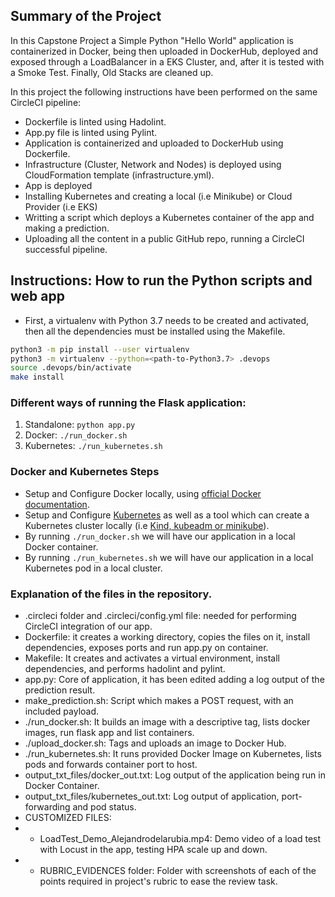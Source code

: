 ## Summary of the Project

In this Capstone Project a Simple Python "Hello World" application is containerized in Docker, being then uploaded in DockerHub, deployed and exposed through a LoadBalancer in a EKS Cluster, and, after it is tested with a Smoke Test. Finally, Old Stacks are cleaned up. 

In this project the following instructions have been performed on the same CircleCI pipeline:

* Dockerfile is linted using Hadolint.
* App.py file is linted using Pylint.
* Application is containerized and uploaded to DockerHub using Dockerfile.
* Infrastructure (Cluster, Network and Nodes) is deployed using CloudFormation template (infrastructure.yml).
* App is deployed
* Installing Kubernetes and creating a local (i.e Minikube) or Cloud Provider (i.e EKS)
* Writting a script which deploys a Kubernetes container of the app and making a prediction.
* Uploading all the content in a public GitHub repo, running a CircleCI successful pipeline.

## Instructions: How to run the Python scripts and web app 

* First, a virtualenv with Python 3.7 needs to be created and activated, then all the dependencies must be installed using the Makefile.
```bash
python3 -m pip install --user virtualenv
python3 -m virtualenv --python=<path-to-Python3.7> .devops
source .devops/bin/activate
make install
```
### Different ways of running the Flask application:

1. Standalone:  `python app.py`
2. Docker:  `./run_docker.sh`
3. Kubernetes:  `./run_kubernetes.sh`

### Docker and Kubernetes Steps

* Setup and Configure Docker locally, using [official Docker documentation](https://docs.docker.com/engine/install/).
* Setup and Configure [Kubernetes](https://kubernetes.io/releases/download/#kubectl) as well as a tool which can create a Kubernetes cluster locally (i.e [Kind, kubeadm or minikube](https://kubernetes.io/docs/tasks/tools/)).
* By running `./run_docker.sh` we will have our application in a local Docker container.
* By running `./run_kubernetes.sh` we will have our application in a local Kubernetes pod in a local cluster.

### Explanation of the files in the repository.

* .circleci folder and .circleci/config.yml file: needed for performing CircleCI integration of our app.
* Dockerfile: it creates a working directory, copies the files on it, install dependencies, exposes ports and run app.py on container.
* Makefile: It creates and activates a virtual environment, install dependencies, and performs hadolint and pylint.
* app.py: Core of application, it has been edited adding a log output of the prediction result.
* make_prediction.sh: Script which makes a POST request, with an included payload.
* ./run_docker.sh: It builds an image with a descriptive tag, lists docker images, run flask app and list containers.
* ./upload_docker.sh: Tags and uploads an image to Docker Hub.
* ./run_kubernetes.sh: It runs provided Docker Image on Kubernetes, lists pods and forwards container port to host.
* output_txt_files/docker_out.txt: Log output of the application being run in Docker Container.
* output_txt_files/kubernetes_out.txt: Log output of application, port-forwarding and pod status.
* CUSTOMIZED FILES:
* * LoadTest_Demo_Alejandrodelarubia.mp4: Demo video of a load test with Locust in the app, testing HPA scale up and down.
* * RUBRIC_EVIDENCES folder: Folder with screenshots of each of the points required in project's rubric to ease the review task.